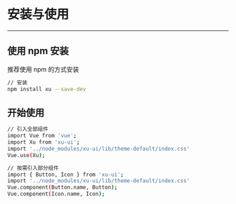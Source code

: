 # 安装与使用
<!-- {.md} -->

----
<!-- {.md} -->

## 使用 npm 安装
<!-- {.md} -->

推荐使用 npm 的方式安装

```bash
// 安装
npm install xu --save-dev
```
## 开始使用
<!-- {.md} -->

```bash
// 引入全部组件
import Vue from 'vue';
import Xu from 'xu-ui';
import '../node_modules/xu-ui/lib/theme-default/index.css'
Vue.use(Xu);

// 按需引入部分组件
import { Button, Icon } from 'xu-ui';
import '../node_modules/xu-ui/lib/theme-default/index.css'
Vue.component(Button.name, Button);
Vue.component(Icon.name, Icon);
```


